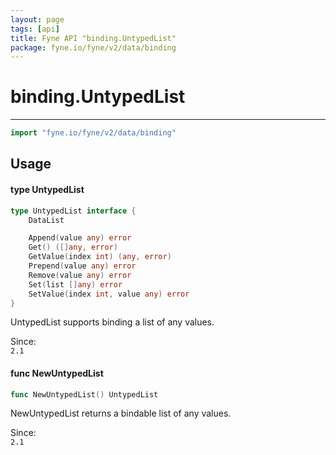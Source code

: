 ```yaml
---
layout: page
tags: [api]
title: Fyne API "binding.UntypedList"
package: fyne.io/fyne/v2/data/binding
---
```


# binding.UntypedList
---
```go
import "fyne.io/fyne/v2/data/binding"
```

## Usage

#### type UntypedList

```go
type UntypedList interface {
	DataList

	Append(value any) error
	Get() ([]any, error)
	GetValue(index int) (any, error)
	Prepend(value any) error
	Remove(value any) error
	Set(list []any) error
	SetValue(index int, value any) error
}
```

UntypedList supports binding a list of any values.


<div class="since">Since: <code>
2.1</code></div>

#### func  NewUntypedList

```go
func NewUntypedList() UntypedList
```
NewUntypedList returns a bindable list of any values.


<div class="since">Since: <code>
2.1</code></div>
